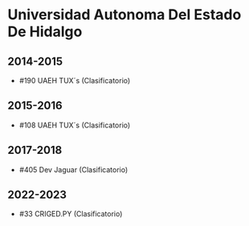# Universidad Autonoma Del Estado De Hidalgo

## 2014-2015

- #190 UAEH TUX´s (Clasificatorio)

## 2015-2016

- #108 UAEH TUX´s (Clasificatorio)

## 2017-2018

- #405 Dev Jaguar (Clasificatorio)

## 2022-2023

- #33 CRIGED.PY (Clasificatorio)


